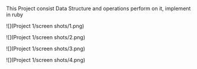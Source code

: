 This Project consist Data Structure and operations perform on it, implement in ruby

![](Project 1/screen shots/1.png)

![](Project 1/screen shots/2.png)

![](Project 1/screen shots/3.png)

![](Project 1/screen shots/4.png)
